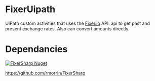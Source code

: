 # FixerUipath
UiPath custom activities that uses the [Fixer.io](http://fixer.io/) API. api to get past and present exchange rates. Also can convert amounts directly.


# Dependancies
[![FixerSharp Nuget](https://img.shields.io/nuget/v/FixerSharp.svg?style=flat)](https://www.nuget.org/packages/FixerSharp)

https://github.com/rmorrin/FixerSharp
